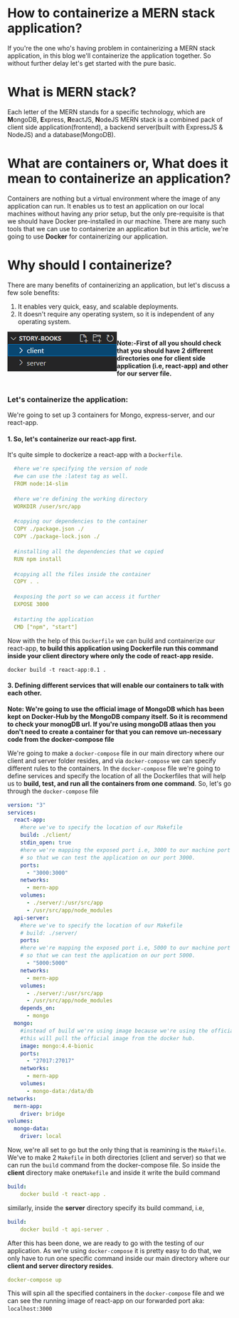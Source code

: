 # How to containerize a MERN stack application?
If you're the one who's having problem in containerizing a MERN stack application, in this blog we'll containerize the application together. So without further delay let's get started with the pure basic.

# What is MERN stack?
Each letter of the MERN stands for a specific technology, which are **M**ongoDB, **E**xpress, **R**eactJS, **N**odeJS MERN stack is a combined pack of client side application(frontend), a backend server(built with ExpressJS & NodeJS) and a database(MongoDB). 

# What are containers or, What does it mean to containerize an application?
Containers are nothing but a virtual environment where the image of any application can run. It enables us to test an application on our local machines without having any prior setup, but the only pre-requisite is that we should have Docker pre-installed in our machine. There are many such tools that we can use to containerize an application but in this article, we're going to use **Docker** for containerizing our application. 

# Why should I containerize?
There are many benefits of containerizing an application, but let's discuss a few sole benefits:
1) It enables very quick, easy, and scalable deployments.
2) It doesn't require any operating system, so it is independent of any operating system.

<img align="left" src="./assets/mern-directory.png" alt="mern-directory"></img> <br>
**Note:-First of all you should check that you should have 2 different directories one for client side application (i.e, react-app) and other for our server file.**
<br> <br>

### Let's containerize the application:
We're going to set up 3 containers for Mongo, express-server, and our react-app. 
#### 1. So, let's containerize our react-app first. 
It's quite simple to dockerize a react-app with a `Dockerfile`.
```yml
  #here we're specifying the version of node
  #we can use the :latest tag as well.
  FROM node:14-slim

  #here we're defining the working directory
  WORKDIR /user/src/app

  #copying our dependencies to the container
  COPY ./package.json ./
  COPY ./package-lock.json ./

  #installing all the dependencies that we copied 
  RUN npm install

  #copying all the files inside the container
  COPY . .

  #exposing the port so we can access it further
  EXPOSE 3000

  #starting the application
  CMD ["npm", "start"]
```
Now with the help of this `Dockerfile` we can build and containerize our react-app, **to build this application using Dockerfile run this command inside your client directory where only the code of react-app reside.**
```docker
docker build -t react-app:0.1 .
```

#### 3. Defining different services that will enable our containers to talk with each other. 
**Note: We're going to use the official image of MongoDB which has been kept on Docker-Hub by the MongoDB company itself. So it is recommend to check your monogDB url. If you're using mongoDB atlaas then you don't need to create a container for that you can remove un-necessary code from the docker-compose file**

We're going to make a `docker-compose` file in our main directory where our client and server folder resides, and via `docker-compose` we can specify different rules to the containers. 
In the `docker-compose` file we're going to define services and specify the location of all the Dockerfiles that will help us to **build, test, and run all the containers from one command**.
So, let's go through the `docker-compose` file
```yaml
version: "3"
services:
  react-app:
    #here we've to specify the location of our Makefile
    build: ./client/
    stdin_open: true
    #here we're mapping the exposed port i.e, 3000 to our machine port 3000.
    # so that we can test the application on our port 3000.
    ports: 
      - "3000:3000"
    networks:
      - mern-app
    volumes:
      - ./server/:/usr/src/app
      - /usr/src/app/node_modules
  api-server:
    #here we've to specify the location of our Makefile
    # build: ./server/
    ports:
    #here we're mapping the exposed port i.e, 5000 to our machine port 5000.
    # so that we can test the application on our port 5000.
      - "5000:5000"
    networks:
      - mern-app
    volumes:
      - ./server/:/usr/src/app
      - /usr/src/app/node_modules
    depends_on:
      - mongo
  mongo:
    #instead of build we're using image because we're using the official image of MongoDB
    #this will pull the official image from the docker hub.
    image: mongo:4.4-bionic
    ports:
      - "27017:27017"
    networks:
      - mern-app
    volumes:
      - mongo-data:/data/db
networks:
  mern-app:
    driver: bridge
volumes:
  mongo-data:
    driver: local
```
Now, we're all set to go but the only thing that is reamining is the `Makefile`. We've to make 2 `Makefile` in both directories (client and server) so that we can 
run the `build` command from the docker-compose file. 
So inside the **client** directory make one`Makefile` and inside it write the build command 
```yml
build:
	docker build -t react-app .
```
similarly, inside the **server** directory specify its build command, i.e,
```yml
build:
	docker build -t api-server .
```
After this has been done, we are ready to go with the testing of our application. As we're using `docker-compose` it is pretty easy to do that, we only have to run one specific command inside our main directory where our **client and server directory resides**.
```yml
docker-compose up
```
This will spin all the specified containers in the `docker-compose` file and we can see the running image of react-app on our forwarded port aka: `localhost:3000`

